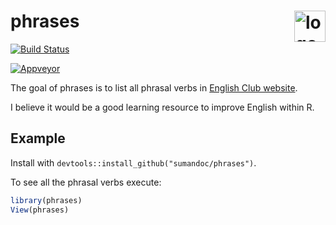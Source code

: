 # phrases <img src="https://cdn.rawgit.com/nteract/hydrogen/17eda245/static/animate-logo.svg" alt="logo taken from hydrogen" height="50px" align="right" />

[![Build Status](https://travis-ci.org/sumandoc/phrases.svg?branch=master)](https://travis-ci.org/sumandoc/phrases)

[![Appveyor](https://ci.appveyor.com/api/projects/status/jpvgj1q3xo4xj63d?svg=true)](https://ci.appveyor.com/project/sumandoc/phrases)


The goal of phrases is to list all phrasal verbs in [English Club website](https://www.englishclub.com/ref/Phrasal_Verbs/).

I believe it would be a good learning resource to improve English within R.

## Example

Install with `devtools::install_github("sumandoc/phrases")`.

To see all the phrasal verbs execute:
``` r
library(phrases)
View(phrases)
```
